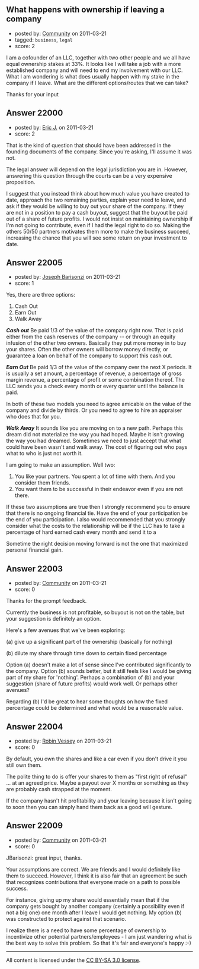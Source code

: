 ## What happens with ownership if leaving a company

- posted by: [Community](https://stackexchange.com/users/-1/-1-community) on 2011-03-21
- tagged: `business`, `legal`
- score: 2

I am a cofounder of an LLC, together with two other people and we all have equal ownership stakes at 33%. It looks like I will take a job with a more established company and will need
to end my involvement with our LLC. What I am wondering is what does usually happen
with my stake in the company if I leave. What are the different options/routes that we can 
take?



Thanks for your input  


## Answer 22000

- posted by: [Eric J.](https://stackexchange.com/users/-1/8812-eric-j) on 2011-03-21
- score: 2

That is the kind of question that should have been addressed in the founding documents of the company.  Since you're asking, I'll assume it was not.

The legal answer will depend on the legal jurisdiction you are in.  However, answering this question through the courts can be a very expensive proposition.  

I suggest that you instead think about how much value you have created to date, approach the two remaining parties, explain your need to leave, and ask if they would be willing to buy out your share of the company.  If they are not in a position to pay a cash buyout, suggest that the buyout be paid out of a share of future profits.  I would not insist on maintaining ownership if I'm not going to contribute, even if I had the legal right to do so.  Making the others 50/50 partners motivates them more to make the business succeed, increasing the chance that you will see some return on your investment to date.


## Answer 22005

- posted by: [Joseph Barisonzi](https://stackexchange.com/users/-1/8791-joseph-barisonzi) on 2011-03-21
- score: 1

Yes, there are three options:

 1. Cash Out
 2. Earn Out
 3. Walk Away
 
***Cash out***
Be paid 1/3 of the value of the company right now. That is paid either from the cash reserves of the company -- or through an equity infusion of the other two owners. Basically they put more money in to buy your shares. Often the other owners will borrow money directly, or guarantee a loan on behalf of the company to support this cash out. 

***Earn Out***
Be paid 1/3 of the value of the company over the next X periods. It is usually a set amount, a percentage of revenue, a percentage of gross margin revenue, a percentage of profit or some combination thereof. The LLC sends you a check every month or every quarter until the balance is paid. 

In both of these two models you need to agree amicable on the value of the company and divide by thirds. Or you need to agree to hire an appraiser who does that for you. 

***Walk Away***
It sounds like you are moving on to a new path. Perhaps this dream did not materialize the way you had hoped. Maybe it isn't growing the way you had dreamed. Sometimes we need to just accept that what could have been wasn't and walk away. The cost of figuring out who pays what to who is just not worth it. 

I am going to make an assumption. Well two:

1. You like your partners. You spent a lot of time with them. And you consider them friends.
2. You want them to be successful in their endeavor even if you are not there.

If these two assumptions are true then I strongly recommend you to ensure that there is no ongoing financial tie. Have the end of your participation be the end of you participation. I also would recommended that you strongly consider what the costs to the relationship will be if the LLC has to take a percentage of hard earned cash every month and send it to a 

Sometime the right decision moving forward is not the one that maximized personal financial gain. 


## Answer 22003

- posted by: [Community](https://stackexchange.com/users/-1/-1-community) on 2011-03-21
- score: 0

Thanks for the prompt feedback.

Currently the business is not profitable, so buyout is not on the table, but your suggestion is definitely an option.

Here's a few avenues that we've been exploring:

(a) give up a significant part of the ownership (basically for nothing)

(b) dilute my share through time down to certain fixed percentage

Option (a) doesn't make a lot of sense since I've contributed significantly to the company. Option (b) sounds better, but it still feels like I would be giving part of my share for 'nothing'. Perhaps a combination of (b) and your suggestion (share of future profits) would work well.
Or perhaps other avenues?

Regarding (b) I'd be great to hear some thoughts on how the fixed percentage could be determined and what would be a reasonable value.


## Answer 22004

- posted by: [Robin Vessey](https://stackexchange.com/users/-1/984-robin-vessey) on 2011-03-21
- score: 0

By default, you own the shares and like a car even if you don't drive it you still own them.

The polite thing to do is offer your shares to them as "first right of refusal" ... at an agreed price. Maybe a payout over X months or something as they are probably cash strapped at the moment.

If the company hasn't hit profitability and your leaving because it isn't going to soon then you can simply hand them back as a good will gesture.




## Answer 22009

- posted by: [Community](https://stackexchange.com/users/-1/-1-community) on 2011-03-21
- score: 0

JBarisonzi: great input, thanks.

Your assumptions are correct. We are friends and I would definitely like them to succeed. However, I think it is also fair that an agreement be such that recognizes contributions that everyone made on a path to possible success.

For instance, giving up my share would essentially mean that if the company gets bought
by another company (certainly a possibility even if not a big one) one month after I leave
I would get nothing. My option (b) was constructed to protect against that scenario.

I realize there is a need to have some percentage of ownership to incentivize other potential 
partners/employees - I am just wandering what is the best way to solve this problem. So that it's fair and everyone's happy :-)



---

All content is licensed under the [CC BY-SA 3.0 license](https://creativecommons.org/licenses/by-sa/3.0/).
